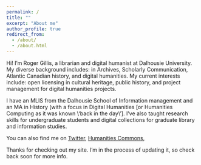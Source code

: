 ```yaml
---
permalink: /
title: ""
excerpt: "About me"
author_profile: true
redirect_from: 
  - /about/
  - /about.html
---
```


Hi! I’m Roger Gillis, a librarian and digital humanist at Dalhousie University. My diverse background includes: in  Archives, Scholarly Communication, Atlantic Canadian history, and digital humanities. My current interests include: open licensing in cultural heritage, public history, and project management for digital humanities projects. 

I have an MLIS from the Dalhousie School of Information management and an MA in History (with a focus in Digital Humanities \[or Humanities Computing as it was known \‘back in the day\’\]. I’ve also taught research skills for undergraduate students and digital collections for graduate library and information studies. 

You can also find me on [Twitter](https://twitter.com/rcgillis), [Humanities Commons](https://hcommons.org/members/rcgillis), 

Thanks for checking out my site. I’m in the process of updating it, so check back soon for more info. 

